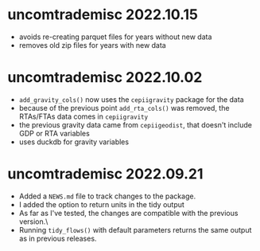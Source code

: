# uncomtrademisc 2022.10.15

* avoids re-creating parquet files for years without new data
* removes old zip files for years with new data

# uncomtrademisc 2022.10.02

* `add_gravity_cols()` now uses the `cepiigravity` package for the data
* because of the previous point `add_rta_cols()` was removed, the RTAs/FTAs
  data comes in `cepiigravity`
* the previous gravity data came from `cepiigeodist`, that doesn't include GDP
  or RTA variables
* uses duckdb for gravity variables  

# uncomtrademisc 2022.09.21

* Added a `NEWS.md` file to track changes to the package.
* I added the option to return units in the tidy output
* As far as I've tested, the changes are compatible with the previous
  version.\
* Running `tidy_flows()` with default parameters returns the
  same output as in previous releases.
